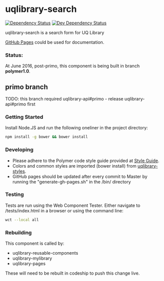 # uqlibrary-search

[![Dependency Status](https://david-dm.org/uqlibrary/uqlibrary-search.svg)](https://david-dm.org/uqlibrary/uqlibrary-search)
[![Dev Dependency Status](https://david-dm.org/uqlibrary/uqlibrary-search/dev-status.svg)](https://david-dm.org/uqlibrary/uqlibrary-search?type=dev)

uqlibrary-search is a search form for UQ Library

[GitHub Pages](http://uqlibrary.github.io/uqlibrary-search) could be used for documentation.

### Status:
At June 2016, post-primo, this component is being built in branch **polymer1.0**.

## primo branch
TODO: this branch required uqlibrary-api#primo - release uqlibrary-api#primo first 

### Getting Started
Install Node.JS and run the following oneliner in the project directory:
```sh
npm install -g bower && bower install
```

### Developing
- Please adhere to the Polymer code style guide provided at [Style Guide](http://polymerelements.github.io/style-guide/). 
- Colors and common styles are imported (bower install) from [uqlibrary-styles](http://github.com/uqlibrary/uqlibrary-styles).
- GitHub pages should be updated after every commit to Master by running the "generate-gh-pages.sh" in the /bin/ directory

### Testing
Tests are run using the Web Component Tester. Either navigate to /tests/index.html in a browser or using the command line:
```sh
wct --local all
```

### Rebuilding
This component is called by:
* uqlibrary-reusable-components
* uqlibrary-mylibrary
* uqlibrary-pages

These will need to be rebuilt in codeship to push this change live.
